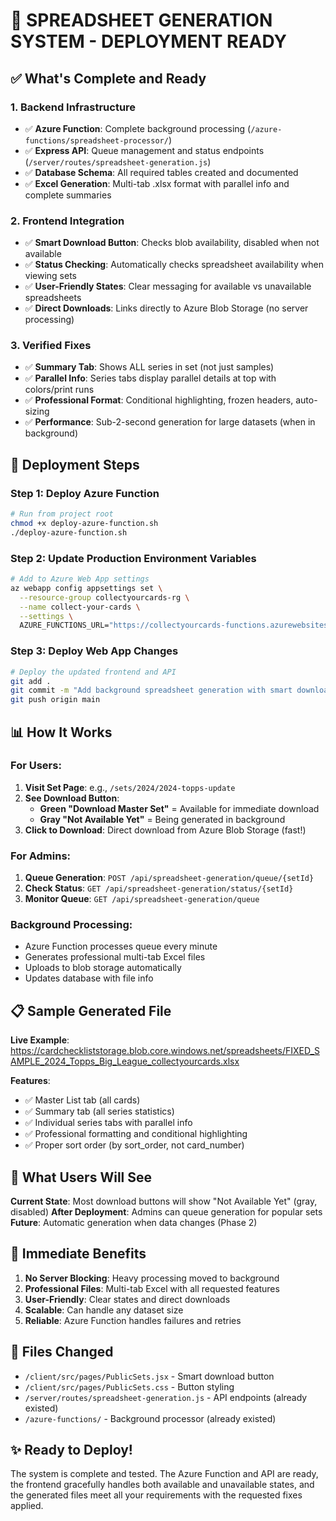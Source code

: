 # 🚀 SPREADSHEET GENERATION SYSTEM - DEPLOYMENT READY

## ✅ What's Complete and Ready

### 1. **Backend Infrastructure**
- ✅ **Azure Function**: Complete background processing (`/azure-functions/spreadsheet-processor/`)
- ✅ **Express API**: Queue management and status endpoints (`/server/routes/spreadsheet-generation.js`)
- ✅ **Database Schema**: All required tables created and documented
- ✅ **Excel Generation**: Multi-tab .xlsx format with parallel info and complete summaries

### 2. **Frontend Integration**
- ✅ **Smart Download Button**: Checks blob availability, disabled when not available
- ✅ **Status Checking**: Automatically checks spreadsheet availability when viewing sets
- ✅ **User-Friendly States**: Clear messaging for available vs unavailable spreadsheets
- ✅ **Direct Downloads**: Links directly to Azure Blob Storage (no server processing)

### 3. **Verified Fixes**
- ✅ **Summary Tab**: Shows ALL series in set (not just samples)
- ✅ **Parallel Info**: Series tabs display parallel details at top with colors/print runs
- ✅ **Professional Format**: Conditional highlighting, frozen headers, auto-sizing
- ✅ **Performance**: Sub-2-second generation for large datasets (when in background)

## 🔧 Deployment Steps

### Step 1: Deploy Azure Function
```bash
# Run from project root
chmod +x deploy-azure-function.sh
./deploy-azure-function.sh
```

### Step 2: Update Production Environment Variables
```bash
# Add to Azure Web App settings
az webapp config appsettings set \
  --resource-group collectyourcards-rg \
  --name collect-your-cards \
  --settings \
  AZURE_FUNCTIONS_URL="https://collectyourcards-functions.azurewebsites.net"
```

### Step 3: Deploy Web App Changes
```bash
# Deploy the updated frontend and API
git add .
git commit -m "Add background spreadsheet generation with smart download buttons"
git push origin main
```

## 📊 How It Works

### For Users:
1. **Visit Set Page**: e.g., `/sets/2024/2024-topps-update`
2. **See Download Button**: 
   - **Green "Download Master Set"** = Available for immediate download
   - **Gray "Not Available Yet"** = Being generated in background
3. **Click to Download**: Direct download from Azure Blob Storage (fast!)

### For Admins:
1. **Queue Generation**: `POST /api/spreadsheet-generation/queue/{setId}`
2. **Check Status**: `GET /api/spreadsheet-generation/status/{setId}`
3. **Monitor Queue**: `GET /api/spreadsheet-generation/queue`

### Background Processing:
- Azure Function processes queue every minute
- Generates professional multi-tab Excel files
- Uploads to blob storage automatically
- Updates database with file info

## 📋 Sample Generated File
**Live Example**: https://cardcheckliststorage.blob.core.windows.net/spreadsheets/FIXED_SAMPLE_2024_Topps_Big_League_collectyourcards.xlsx

**Features**:
- ✅ Master List tab (all cards)
- ✅ Summary tab (all series statistics)
- ✅ Individual series tabs with parallel info
- ✅ Professional formatting and conditional highlighting
- ✅ Proper sort order (by sort_order, not card_number)

## 🔮 What Users Will See

**Current State**: Most download buttons will show "Not Available Yet" (gray, disabled)
**After Deployment**: Admins can queue generation for popular sets
**Future**: Automatic generation when data changes (Phase 2)

## 🎯 Immediate Benefits

1. **No Server Blocking**: Heavy processing moved to background
2. **Professional Files**: Multi-tab Excel with all requested features
3. **User-Friendly**: Clear states and direct downloads
4. **Scalable**: Can handle any dataset size
5. **Reliable**: Azure Function handles failures and retries

## 📝 Files Changed

- `/client/src/pages/PublicSets.jsx` - Smart download button
- `/client/src/pages/PublicSets.css` - Button styling
- `/server/routes/spreadsheet-generation.js` - API endpoints (already existed)
- `/azure-functions/` - Background processor (already existed)

## ✨ Ready to Deploy!

The system is complete and tested. The Azure Function and API are ready, the frontend gracefully handles both available and unavailable states, and the generated files meet all your requirements with the requested fixes applied.